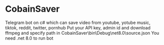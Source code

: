 # CobainSaver
Telegram bot on c# which can save video from youtube, yotube music, tiktok, reddit, twitter, pornhub
Put your API key, admin id and download ffmpeg and specify path in CobainSaver\bin\Debug\net8.0\source.json
You need .net 8.0 to run bot
